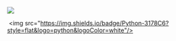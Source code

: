 <img src="https://capsule-render.vercel.app/api?type=waving&color=yellow&height=200&section=header&text=Yewon&nbsp;Github&fontSize=90" />

 <img src="https://img.shields.io/badge/Python-3178C6?style=flat&logo=python&logoColor=white"/>


<!--
**onelee521/onelee521** is a ✨ _special_ ✨ repository because its `README.md` (this file) appears on your GitHub profile.

Here are some ideas to get you started:

- 🔭 I’m currently working on ...
- 🌱 I’m currently learning ...
- 👯 I’m looking to collaborate on ...
- 🤔 I’m looking for help with ...
- 💬 Ask me about ...
- 📫 How to reach me: ...
- 😄 Pronouns: ...
- ⚡ Fun fact: ...
-->
